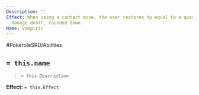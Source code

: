 ```yaml
---
Description: ''
Effect: When using a contact move, the user restores hp equal to a quarter of the
  damage dealt, rounded down.
Name: Vampiric
---
```


#PokeroleSRD/Abilities

## `= this.name`

> *`= this.Description`*

**Effect:** `= this.Effect`
